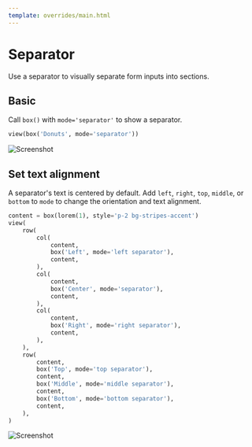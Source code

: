 ```yaml
---
template: overrides/main.html
---
```

# Separator

Use a separator to visually separate form inputs into sections.

## Basic

Call `box()` with `mode='separator'` to show a separator.


```py
view(box('Donuts', mode='separator'))
```


![Screenshot](assets/screenshots/separator_basic.png)


## Set text alignment

A separator's text is centered by default. Add `left`, `right`, `top`, `middle`, or `bottom` to `mode` to change the
orientation and text alignment.


```py
content = box(lorem(1), style='p-2 bg-stripes-accent')
view(
    row(
        col(
            content,
            box('Left', mode='left separator'),
            content,
        ),
        col(
            content,
            box('Center', mode='separator'),
            content,
        ),
        col(
            content,
            box('Right', mode='right separator'),
            content,
        ),
    ),
    row(
        content,
        box('Top', mode='top separator'),
        content,
        box('Middle', mode='middle separator'),
        content,
        box('Bottom', mode='bottom separator'),
        content,
    ),
)
```


![Screenshot](assets/screenshots/separator_align.png)
